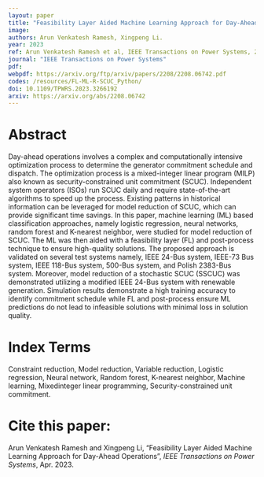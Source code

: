 ```yaml
---
layout: paper
title: "Feasibility Layer Aided Machine Learning Approach for Day-Ahead Operations"
image: 
authors: Arun Venkatesh Ramesh, Xingpeng Li.
year: 2023
ref: Arun Venkatesh Ramesh et al, IEEE Transactions on Power Systems, 2023.
journal: "IEEE Transactions on Power Systems"
pdf: 
webpdf: https://arxiv.org/ftp/arxiv/papers/2208/2208.06742.pdf
codes: /resources/FL-ML-R-SCUC_Python/
doi: 10.1109/TPWRS.2023.3266192
arxiv: https://arxiv.org/abs/2208.06742
---
```


# Abstract

Day-ahead operations involves a complex and computationally intensive optimization process to determine the generator commitment schedule and dispatch. The optimization process is a mixed-integer linear program (MILP) also known as security-constrained unit commitment (SCUC). Independent system operators (ISOs) run SCUC daily and require state-of-the-art algorithms to speed up the process. Existing patterns in historical information can be leveraged for model reduction of SCUC, which can provide significant time savings. In this paper, machine learning (ML) based classification approaches, namely logistic regression, neural networks, random forest and K-nearest neighbor, were studied for model reduction of SCUC. The ML was then aided with a feasibility layer (FL) and post-process technique to ensure high-quality solutions. The proposed approach is validated on several test systems namely, IEEE 24-Bus system, IEEE-73 Bus system, IEEE 118-Bus system, 500-Bus system, and Polish 2383-Bus system. Moreover, model reduction of a stochastic SCUC (SSCUC) was demonstrated utilizing a modified IEEE 24-Bus system with renewable generation. Simulation results demonstrate a high training accuracy to identify commitment schedule while FL and post-process ensure ML predictions do not lead to infeasible solutions with minimal loss in solution quality.

# Index Terms
Constraint reduction, Model reduction, Variable reduction, Logistic regression, Neural network, Random forest, K-nearest neighbor, Machine learning, Mixedinteger linear programming, Security-constrained unit commitment.

# Cite this paper:
Arun Venkatesh Ramesh and Xingpeng Li, “Feasibility Layer Aided Machine Learning Approach for Day-Ahead Operations”, *IEEE Transactions on Power Systems*, Apr. 2023.


